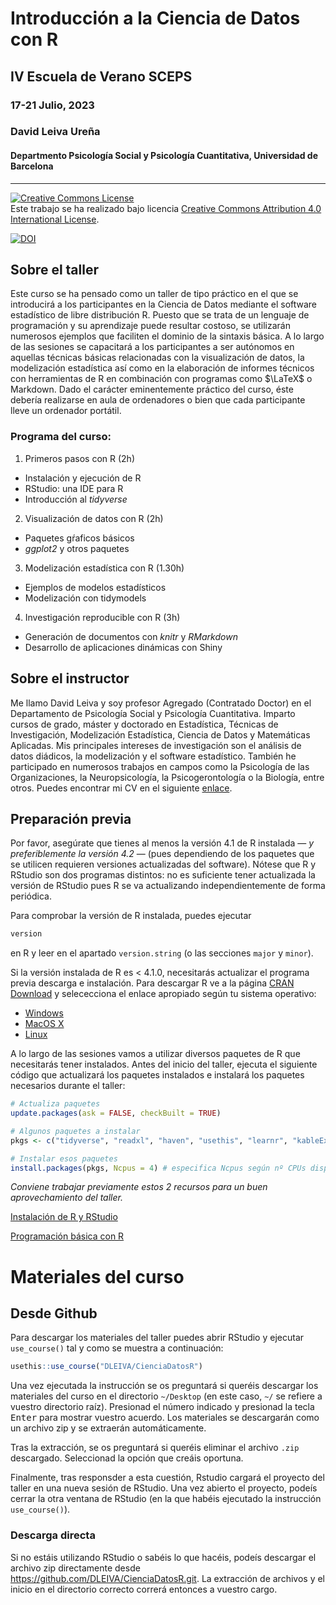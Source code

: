# Introducción a la Ciencia de Datos con R

## IV Escuela de Verano SCEPS

### 17-21 Julio, 2023

### David Leiva Ureña

#### Departmento Psicología Social y Psicología Cuantitativa, Universidad de Barcelona

---

<a rel="license" href="http://creativecommons.org/licenses/by/4.0/"><img alt="Creative Commons License" style="border-width:0" src="https://i.creativecommons.org/l/by/4.0/88x31.png" /></a><br />Este trabajo se ha realizado bajo licencia <a rel="license" href="http://creativecommons.org/licenses/by/4.0/">Creative Commons Attribution 4.0 International License</a>.

[![DOI](https://zenodo.org/badge/DOI/10.5281/zenodo.8152802.svg)](https://doi.org/10.5281/zenodo.8152802)

## Sobre el taller

Este curso se ha pensado como un taller de tipo práctico en el que se introducirá a los participantes en la Ciencia de Datos mediante el software estadístico de libre distribución R. Puesto que se trata de un lenguaje de programación y su aprendizaje puede resultar costoso, se utilizarán numerosos ejemplos que faciliten el dominio de la sintaxis básica. A lo largo de las sesiones se capacitará a los participantes a ser autónomos en aquellas técnicas básicas relacionadas con la visualización de datos, la modelización estadística así como en la elaboración de informes técnicos con herramientas de R en combinación con programas como $\LaTeX$ o Markdown. Dado el carácter eminentemente práctico del curso, éste debería realizarse en aula de ordenadores o bien que cada participante lleve un ordenador portátil.

### Programa del curso:

1. Primeros pasos con R (2h)
 - Instalación y ejecución de R
 - RStudio: una IDE para R
 - Introducción al *tidyverse*

2. Visualización de datos con R (2h)
 - Paquetes gŕaficos básicos 
 - *ggplot2* y otros paquetes

3. Modelización estadística con R (1.30h)
 - Ejemplos de modelos estadísticos
 - Modelización con tidymodels

4. Investigación reproducible con R (3h)
 - Generación de documentos con *knitr* y *RMarkdown*
 - Desarrollo de aplicaciones dinámicas con Shiny

## Sobre el instructor

Me llamo David Leiva y soy profesor Agregado (Contratado Doctor) en el Departamento de Psicología Social y Psicología Cuantitativa. Imparto cursos de grado, máster y doctorado en Estadística, Técnicas de Investigación, Modelización Estadística, Ciencia de Datos y Matemáticas Aplicadas. Mis principales intereses de investigación son el análisis de datos diádicos, la modelización y el software estadístico. También he participado en numerosos trabajos en campos como la Psicología de las Organizaciones, la Neuropsicología, la Psicogerontología o la Biología, entre otros. Puedes encontrar mi CV en el siguiente [enlace](https://github.com/DLEIVA/CV/blob/main/CV_DLU_2023.pdf).

## Preparación previa

Por favor, asegúrate que tienes al menos la versión 4.1 de R instalada &mdash; *y preferiblemente la versión 4.2* &mdash; (pues dependiendo de los paquetes que se utilicen requieren versiones actualizadas del software). Nótese que R y RStudio son dos programas distintos: no es suficiente tener actualizada la versión de RStudio pues R se va actualizando independientemente de forma periódica.

Para comprobar la versión de R instalada, puedes ejecutar

```r
version
```

en R y leer en el apartado `version.string` (o las secciones `major` y `minor`).

Si la versión instalada de R es < 4.1.0, necesitarás actualizar el programa previa descarga e instalación. Para descargar R ve a la página [CRAN Download](https://cran.r-project.org/) y selececciona el enlace apropiado según tu sistema operativo:

* [Windows](https://cran.r-project.org/bin/windows/)
* [MacOS X](https://cran.r-project.org/bin/macosx/)
* [Linux](https://cran.r-project.org/bin/linux/)

A lo largo de las sesiones vamos a utilizar diversos paquetes de R que necesitarás tener instalados. Antes del inicio del taller, ejecuta el siguiente código que actualizará los paquetes instalados e instalará los paquetes necesarios durante el taller:

```r
# Actualiza paquetes
update.packages(ask = FALSE, checkBuilt = TRUE)

# Algunos paquetes a instalar
pkgs <- c("tidyverse", "readxl", "haven", "usethis", "learnr", "kableExtra", "magick","gridExtra", "dslabs", "patchwork", "plotly", "gganimate", "car", "effects", "tidymodels", "tinytext", "knitr","xtable", "lorem"," flexdashboard")

# Instalar esos paquetes
install.packages(pkgs, Ncpus = 4) # especifica Ncpus según nº CPUs disponibles en tu ordenador
```

*Conviene trabajar previamente estos 2 recursos para un buen aprovechamiento del taller.*

[Instalación de R y RStudio](https://learnr-examples.shinyapps.io/ex-setup-r/)

[Programación básica con R](https://posit.cloud/learn/primers/1.2)

# Materiales del curso

## Desde Github

Para descargar los materiales del taller puedes abrir RStudio y ejecutar `use_course()` tal y como se muestra a continuación:

```r
usethis::use_course("DLEIVA/CienciaDatosR")
```

Una vez ejecutada la instrucción se os preguntará si queréis descargar los materiales del curso en el directorio `~/Desktop` (en este caso, `~/` se refiere a vuestro directorio raíz). Presionad el número indicado y presionad la tecla <kbd>Enter</kbd> para mostrar vuestro acuerdo. Los materiales se descargarán como un archivo zip y se extraerán automáticamente.

Tras la extracción, se os preguntará si queréis eliminar el archivo `.zip` descargado. Seleccionad la opción que creáis oportuna.

Finalmente, tras responsder a esta cuestión, Rstudio cargará el proyecto del taller en una nueva sesión de RStudio. Una vez abierto el proyecto, podeís cerrar la otra ventana de RStudio (en la que habéis ejecutado la instrucción `use_course()`).

### Descarga directa

Si no estáis utilizando RStudio o sabéis lo que hacéis, podeís descargar el archivo zip directamente desde <https://github.com/DLEIVA/CienciaDatosR.git>. La extracción de archivos y el inicio en el directorio correcto correrá entonces a vuestro cargo.
